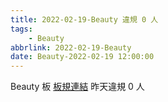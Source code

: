```yaml
---
title: 2022-02-19-Beauty 違規 0 人
tags:
    - Beauty
abbrlink: 2022-02-19-Beauty
date: Beauty-2022-02-19 12:00:00
---
```

Beauty 板 [板規連結](https://www.ptt.cc/bbs/Beauty/M.1630069980.A.84B.html)
昨天違規 0 人
